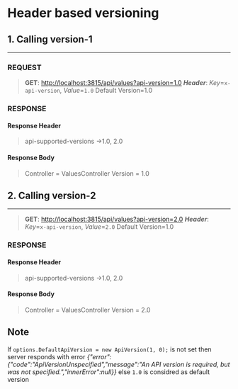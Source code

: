 ﻿#  Header based versioning #

## 1. Calling version-1 ##
-------------------------------------
### REQUEST ###
> **GET**: [http://localhost:3815/api/values?api-version=1.0](http://localhost:3815/api/values?api-version=1.0) 
> ***Header***: *Key*=`x-api-version`, *Value*=`1.0`
> Default Version=1.0
### RESPONSE ###
#### Response Header ####
> api-supported-versions →1.0, 2.0
#### Response Body ####
> Controller = ValuesController
> Version = 1.0

## 2. Calling version-2 ##
-------------------------------------
> **GET**: [http://localhost:3815/api/values?api-version=2.0](http://localhost:3815/api/values?api-version=2.0) 
> ***Header***: *Key*=`x-api-version`, *Value*=`2.0`
> Default Version=1.0
### RESPONSE ###
#### Response Header ####
> api-supported-versions →1.0, 2.0
#### Response Body ####
> Controller = ValuesController
> Version = 2.0


## Note ##
If `options.DefaultApiVersion = new ApiVersion(1, 0);` is not set then server responds with error 
*{"error":{"code":"ApiVersionUnspecified","message":"An API version is required, but was not specified.","innerError":null}}*
else `1.0` is considred as default version

